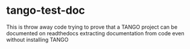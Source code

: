 # tango-test-doc

This is throw away code trying to prove that a TANGO project can be documented on readthedocs extracting documentation from code even without installing TANGO 